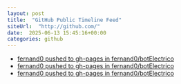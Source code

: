 ```yaml
---
layout: post
title:  "GitHub Public Timeline Feed"
siteUrl:  "http://github.com/"
date:  2025-06-13 15:45:16+00:00
categories: github
---
```

*  [fernand0 pushed to gh-pages in fernand0/botElectrico](https://github.com/fernand0/botElectrico/compare/a46b99b4f1...e10ada7e30)
*  [fernand0 pushed to gh-pages in fernand0/botElectrico](https://github.com/fernand0/botElectrico/compare/0407960023...2deeaa0e43)
*  [fernand0 pushed to gh-pages in fernand0/botElectrico](https://github.com/fernand0/botElectrico/compare/42633afa30...0e07239fb0)
